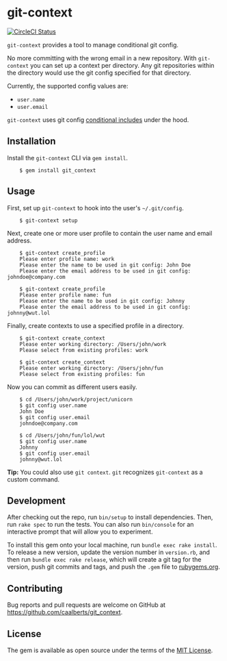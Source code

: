 # git-context

[![CircleCI Status](https://circleci.com/gh/caalberts/git_context/tree/master.svg?style=svg)](https://circleci.com/gh/caalberts/git_context/tree/master)

`git-context` provides a tool to manage conditional git config.

No more committing with the wrong email in a new repository. With `git-context` you can set up a context per directory. Any git repositories within the directory would use the git config specified for that directory.

Currently, the supported config values are:
- `user.name`
- `user.email`

`git-context` uses git config [conditional includes](https://git-scm.com/docs/git-config#_conditional_includes) under the hood.

## Installation

Install the `git-context` CLI via `gem install`.

```shell
    $ gem install git_context
```
## Usage

First, set up `git-context` to hook into the user's `~/.git/config`.

```shell
    $ git-context setup
```

Next, create one or more user profile to contain the user name and email address.

```shell
    $ git-context create_profile
    Please enter profile name: work
    Please enter the name to be used in git config: John Doe
    Please enter the email address to be used in git config: johndoe@company.com

    $ git-context create_profile
    Please enter profile name: fun
    Please enter the name to be used in git config: Johnny
    Please enter the email address to be used in git config: johnny@wut.lol
```

Finally, create contexts to use a specified profile in a directory.

```shell
    $ git-context create_context
    Please enter working directory: /Users/john/work
    Please select from existing profiles: work
    
    $ git-context create_context
    Please enter working directory: /Users/john/fun
    Please select from existing profiles: fun
```

Now you can commit as different users easily.

```shell
    $ cd /Users/john/work/project/unicorn
    $ git config user.name
    John Doe
    $ git config user.email
    johndoe@company.com
    
    $ cd /Users/john/fun/lol/wut
    $ git config user.name
    Johnny
    $ git config user.email
    johnny@wut.lol
```

**Tip:** You could also use `git context`. `git` recognizes `git-context` as a custom command. 

## Development

After checking out the repo, run `bin/setup` to install dependencies. Then, run `rake spec` to run the tests. You can also run `bin/console` for an interactive prompt that will allow you to experiment.

To install this gem onto your local machine, run `bundle exec rake install`. To release a new version, update the version number in `version.rb`, and then run `bundle exec rake release`, which will create a git tag for the version, push git commits and tags, and push the `.gem` file to [rubygems.org](https://rubygems.org).

## Contributing

Bug reports and pull requests are welcome on GitHub at https://github.com/caalberts/git_context.


## License

The gem is available as open source under the terms of the [MIT License](https://opensource.org/licenses/MIT).
